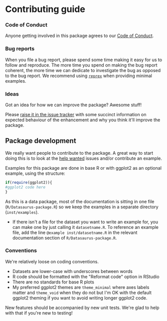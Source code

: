 # Contributing guide

### Code of Conduct
Anyone getting involved in this package agrees to our [Code of Conduct](CONDUCT.md).

### Bug reports
When you file a bug report, please spend some time making it easy for us to follow and reproduce. The more time you spend on making the bug report coherent, the more time we can dedicate to investigate the bug as opposed to the bug report. We recommend using [`reprex`](https://reprex.tidyverse.org/) when providing minimal examples.

### Ideas
Got an idea for how we can improve the package? Awesome stuff!

Please [raise it in the issue tracker](issues) with some succinct information on expected behaviour of the enhancement and why you think it'll improve the package.

## Package development
We really want people to contribute to the package. A great way to start doing this is to look at the [help wanted](https://github.com/lockedata/datasauRus/issues?q=is%3Aissue+is%3Aopen+label%3A%22help+wanted+%3Araised_hand%3A%22) issues and/or contribute an example.

Examples for this package are done in base R or with ggplot2 as an optional example, using the structure:

```r
if(require(ggplot2)){
#ggplot2 code here
}
```

As this is a data package, most of the documentation is sitting in one file (`R/Datasaurus-package.R`) so we keep the examples in a separate directory (`inst/examples`). 

- If there isn't a file for the dataset you want to write an example for, you can make one by just calling it `datasetname.R`. To reference an example file, add the line `@example inst/datasetname.R` in the relevant documentation section of `R/Datasaurus-package.R`.

### Conventions
We're relatively loose on coding conventions. 

- Datasets are lower-case with underscores between words
- R code should be formatted with the "Reformat code" option in RStudio
- There are no standards for base R plots
- My preferred ggplot2 themes are `theme_minimal` where axes labels matter and `theme_void` when they do not but I'm OK with the default ggplot2 theming if you want to avoid writing longer ggplot2 code.

New features should be accompanied by new unit tests. We're glad to help with that if you're new to testing!
